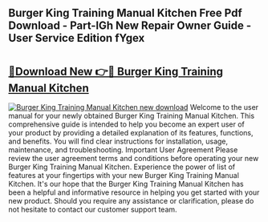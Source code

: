 ## Burger King Training Manual Kitchen Free Pdf Download - Part-lGh New Repair Owner Guide - User Service Edition fYgex

# <h2><a href="http://bc76607.oget.top/?id=Burger+King+Training+Manual+Kitchen">🔗Download New 👉🔴 Burger King Training Manual Kitchen</a></h2>

[![Burger King Training Manual Kitchen new download](https://i.imgur.com/5g1atiW.png)](http://bc76607.oget.top/?id=Burger+King+Training+Manual+Kitchen)
Welcome to the user manual for your newly obtained Burger King Training Manual Kitchen. This comprehensive guide is intended to help you become an expert user of your product by providing a detailed explanation of its features, functions, and benefits. You will find clear instructions for installation, usage, maintenance, and troubleshooting. Important User Agreement Please review the user agreement terms and conditions before operating your new Burger King Training Manual Kitchen. Experience the power of list of features at your fingertips with your new Burger King Training Manual Kitchen. It's our hope that the Burger King Training Manual Kitchen has been a helpful and informative resource in helping you get started with your new product. Should you require any assistance or clarification, please do not hesitate to contact our customer support team.
